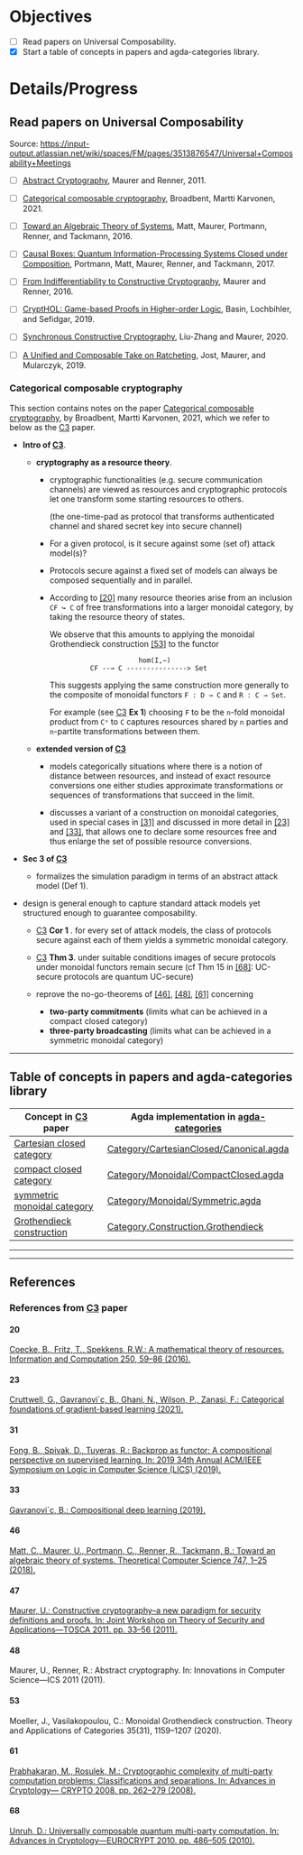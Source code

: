 # Objectives

- [ ] Read papers on Universal Composability.
- [X] Start a table of concepts in papers and agda-categories library.

# Details/Progress

## Read papers on Universal Composability

Source: https://input-output.atlassian.net/wiki/spaces/FM/pages/3513876547/Universal+Composability+Meetings

- [ ] [Abstract Cryptography][], Maurer and Renner, 2011.
- [ ] [Categorical composable cryptography][], Broadbent, Martti Karvonen, 2021.
- [ ] [Toward an Algebraic Theory of Systems][], Matt, Maurer, Portmann, Renner, and Tackmann, 2016.
- [ ] [Causal Boxes: Quantum Information-Processing Systems Closed under Composition][], Portmann, Matt, Maurer, Renner, and Tackmann, 2017.
- [ ] [From Indifferentiability to Constructive Cryptography][], Maurer and Renner, 2016.
- [ ] [CryptHOL: Game-based Proofs in Higher-order Logic][], Basin, Lochbihler, and Sefidgar, 2019.
- [ ] [Synchronous Constructive Cryptography][], Liu-Zhang and Maurer, 2020.
- [ ] [A Unified and Composable Take on Ratcheting][], Jost, Maurer, and Mularczyk, 2019.


### Categorical composable cryptography

This section contains notes on the paper [Categorical composable cryptography][], by Broadbent, Martti
Karvonen, 2021, which we refer to below as the [C3][] paper.

+  **Intro of [C3][]**.

   -  **cryptography as a resource theory**.

      -  cryptographic functionalities (e.g. secure communication channels) are viewed as resources and
         cryptographic protocols let one transform some starting resources to others.

         (the one-time-pad as protocol that transforms authenticated channel and shared secret key into secure channel)

      -  For a given protocol, is it secure against some (set of) attack model(s)?

      -  Protocols secure against a fixed set of models can always be composed sequentially and in parallel.

      -  According to [\[20\]](#20) many resource theories arise from an inclusion `CF ↪ C` of free
         transformations into a larger monoidal category, by taking the resource theory of states.

         We observe that this amounts to applying the monoidal Grothendieck construction [\[53\]](#53)
         to the functor

         ```
                               hom(I,−)
                   CF --→ C ---------------> Set
         ```

         This suggests applying the same construction more generally to the composite of monoidal
         functors `F : D → C` and `R : C → Set`.

         For example (see [C3][] **Ex 1**) choosing `F` to be the `n`-fold monoidal product from `Cⁿ` to `C`
         captures resources shared by `n` parties and `n`-partite transformations between them.

   -  **extended version of [C3][]**

      -  models categorically situations where there is a notion of distance between resources, and
         instead of exact resource conversions one either studies approximate transformations or
         sequences of transformations that succeed in the limit.

      -  discusses a variant of a construction on monoidal categories, used in special cases in [\[31\]](#31)
         and discussed in more detail in [\[23\]](#23) and [\[33\]](#33), that allows one to declare some
         resources free and thus enlarge the set of possible resource conversions.



+ **Sec 3 of [C3][]**

  - formalizes the simulation paradigm in terms of an abstract attack model (Def 1).

- design is general enough to capture standard attack models yet structured enough to guarantee composability.

  - [C3][] **Cor 1** . for every set of attack models, the class of protocols secure against each of them yields a
    symmetric monoidal category.

  - [C3][] **Thm 3**. under suitable conditions images of secure protocols under monoidal functors remain secure
    (cf Thm 15 in [\[68\]](#68): UC-secure protocols are quantum UC-secure)

  -  reprove the no-go-theorems of [\[46\]](#46), [\[48\]](#48), [\[61\]](#61) concerning
     - **two-party commitments** (limits what can be achieved in a compact closed category)
     - **three-party broadcasting** (limits what can be achieved in a symmetric monoidal category)


-------------------------------------------------------

## Table of concepts in papers and agda-categories library

| Concept in [C3][] paper              |  Agda implementation in [agda-categories][]  |
|--------------------------------------|----------------------------------------------|
| [Cartesian closed category][]        | [Category/CartesianClosed/Canonical.agda][]  |
| [compact closed category][]          | [Category/Monoidal/CompactClosed.agda][]     |
| [symmetric monoidal category][]      | [Category/Monoidal/Symmetric.agda][]         |
| [Grothendieck construction][]        | [Category.Construction.Grothendieck][]       |


-----------------------------------------------------
-----------------------------------------------------

## References

### References from [C3][] paper

#### 20

[Coecke, B., Fritz, T., Spekkens, R.W.: A mathematical theory
of resources. Information and Computation 250, 59–86 (2016).](https://doi.org/10.1016/j.ic.2016.02.008)

#### 23

[Cruttwell, G., Gavranovi´c, B., Ghani, N., Wilson, P., Zanasi, F.: Categorical foundations of gradient-based learning (2021).](https://arxiv.org/abs/2103.01931)

#### 31

[Fong, B., Spivak, D., Tuyeras, R.: Backprop as functor: A compositional perspective on supervised learning. In: 2019 34th Annual ACM/IEEE Symposium on Logic
in Computer Science (LICS) (2019).](https://doi.org/10.1109/lics.2019.8785665)


#### 33

[Gavranovi´c, B.: Compositional deep learning (2019).](https://arxiv.org/abs/1907.08292)

#### 46

[Matt, C., Maurer, U., Portmann, C., Renner, R., Tackmann, B.: Toward an
algebraic theory of systems. Theoretical Computer Science 747, 1–25 (2018).](https://doi.org/10.1016/j.tcs.2018.06.001)

#### 47

[Maurer, U.: Constructive cryptography–a new paradigm for security definitions
and proofs. In: Joint Workshop on Theory of Security and Applications—TOSCA 2011. pp. 33–56 (2011).](https://doi.org/10.1007/978-3-642-27375-9_3)

#### 48

Maurer, U., Renner, R.: Abstract cryptography. In: Innovations in Computer Science—ICS 2011 (2011).

#### 53

Moeller, J., Vasilakopoulou, C.: Monoidal Grothendieck construction. Theory and Applications of Categories 35(31), 1159–1207 (2020).

#### 61

[Prabhakaran, M., Rosulek, M.: Cryptographic complexity of multi-party computation problems: Classifications and separations. In: Advances in Cryptology—
CRYPTO 2008. pp. 262–279 (2008).](https://doi.org/10.1007/978-3-540-85174-5_15)

#### 68

[Unruh, D.: Universally composable quantum multi-party computation.
In: Advances in Cryptology—EUROCRYPT 2010. pp. 486–505 (2010).](https://link.springer.com/chapter/10.1007/978-3-642-13190-5_25)




[A Unified and Composable Take on Ratcheting]: https://eprint.iacr.org/2019/694
[Abstract Cryptography]: https://crypto.ethz.ch/publications/files/MauRen11.pdf
[agda-categories]: https://github.com/agda/agda-categories/

[C3]: https://arxiv.org/abs/2105.05949
[Cartesian closed category]: https://ncatlab.org/nlab/show/cartesian+closed+category
[Categorical composable cryptography]: https://arxiv.org/abs/2105.05949
[Causal Boxes: Quantum Information-Processing Systems Closed under Composition]: https://arxiv.org/pdf/1512.02240
[compact closed category]: https://ncatlab.org/nlab/show/compact+closed+category
[CryptHOL: Game-based Proofs in Higher-order Logic]: https://eprint.iacr.org/2017/753.pdf


[From Indifferentiability to Constructive Cryptography]: https://eprint.iacr.org/2016/903.pdf

[Kleisli category]: https://ncatlab.org/nlab/show/Kleisli+category

[symmetric monoidal category]: https://ncatlab.org/nlab/show/symmetric+monoidal+category
[Synchronous Constructive Cryptography]: https://eprint.iacr.org/2020/1226

[Toward an Algebraic Theory of Systems]: https://arxiv.org/abs/1609.04293


<!-- Agda module links -->
[Category/CartesianClosed/Canonical.agda]: https://github.com/agda/agda-categories/blob/master/src/Categories/Category/CartesianClosed/Canonical.agda
[Category/Monoidal/Symmetric.agda]: https://github.com/agda/agda-categories/blob/master/src/Categories/Category/Monoidal/Symmetric.agda
[Category/Monoidal/CompactClosed.agda]: https://github.com/agda/agda-categories/blob/master/src/Categories/Category/Monoidal/CompactClosed.agda
[Grothendieck construction]: https://ncatlab.org/nlab/show/Grothendieck+construction+for+monoidal+categories
[Category.Construction.Grothendieck]: https://github.com/agda/agda-categories/blob/master/src/Categories/Category/Construction/Grothendieck.agda
